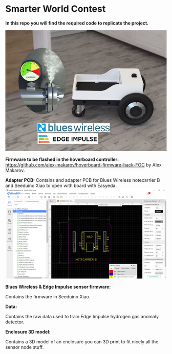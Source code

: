 # Smarter World Contest
**In this repo you will find the required code to replicate the project.**

![Portada](https://github.com/Arakistech/SmarterWorld/blob/main/img/Portada.jpg)


**Firmware to be flashed in the hoverboard controller:** 
 https://github.com/alex-makarov/hoverboard-firmware-hack-FOC
by Alex Makarov.


**Adapter PCB:** 
Contains and adapter PCB for Blues Wireless notecarrier B and Seeduino Xiao to open with board with Easyeda.
![Footprint](https://github.com/Arakistech/SmarterWorld/blob/main/img/Footprint.jpg)




**Blues Wireless & Edge Impulse sensor firmware:** 

Contains the firmware in Seeduino Xiao.

**Data:** 

Contains the raw data used to train Edge Impulse hydrogen gas anomaly detector.

**Enclosure 3D model:** 

Contains a 3D model of an enclosure you can 3D print to fit nicely all the sensor node stuff.
